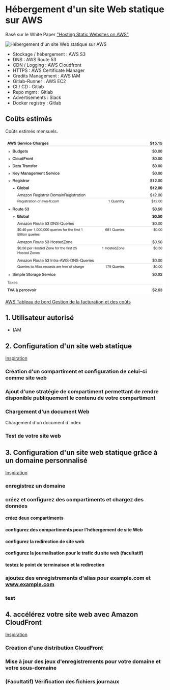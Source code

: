 # Hébergement d'un site Web statique sur AWS

<!-- toc -->

Basé sur le White Paper ["Hosting Static Websites on AWS"](https://aws.amazon.com/fr/getting-started/projects/host-static-website/)

![Hébergement d'un site Web statique sur AWS](https://d1.awsstatic.com/Projects/v1/AWS_StaticWebsiteHosting_Architecture_4b.da7f28eb4f76da574c98a8b2898af8f5d3150e48.png)

* Stockage / hébergement : AWS S3
* DNS : AWS Route 53
* CDN / Logging : AWS Cloudfront
* HTTPS : AWS Certificate Manager
* Credits Management : AWS IAM
* Gitlab-Runner : AWS EC2
* CI / CD : Gitlab
* Repo mgmt : Gitlab
* Advertisements : Slack
* Docker registry : Gitlab

## Coûts estimés

Coûts estimés mensuels.

![Coûts estimés mensuels](/images/aws-static-costs.png)

[AWS Tableau de bord Gestion de la facturation et des coûts](https://console.aws.amazon.com/billing/home?region=us-east-1#/)

## 1. Utilisateur autorisé

* IAM

## 2. Configuration d'un site web statique

[Inspiration](https://docs.aws.amazon.com/fr_fr/AmazonS3/latest/dev/HostingWebsiteOnS3Setup.html)

### Création d'un compartiment et configuration de celui-ci comme site web

### Ajout d'une stratégie de compartiment permettant de rendre disponible publiquement le contenu de votre compartiment

### Chargement d'un document Web

Chargement d'un document d'index

### Test de votre site web

## 3. Configuration d'un site web statique grâce à un domaine personnalisé

[Inspiration](https://docs.aws.amazon.com/fr_fr/AmazonS3/latest/dev/website-hosting-custom-domain-walkthrough.html)

### enregistrez un domaine

### créez et configurez des compartiments et chargez des données

#### créez deux compartiments

#### configurez des compartiments pour l'hébergement de site Web

#### configurez la redirection de site web

#### configurez la journalisation pour le trafic du site web (facultatif)

#### testez le point de terminaison et la redirection

### ajoutez des enregistrements d'alias pour example.com et www.example.com

### test

## 4. accélérez votre site web avec Amazon CloudFront

[Inspiration](https://docs.aws.amazon.com/fr_fr/AmazonS3/latest/dev/website-hosting-cloudfront-walkthrough.html)

### Création d'une distribution CloudFront

### Mise à jour des jeux d'enregistrements pour votre domaine et votre sous-domaine

### (Facultatif) Vérification des fichiers journaux
